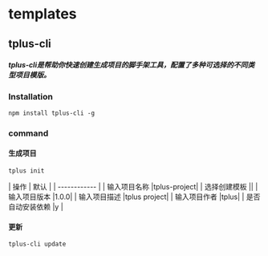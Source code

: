 # templates
## tplus-cli
##### tplus-cli是帮助你快速创建生成项目的脚手架工具，配置了多种可选择的不同类型项目模版。

### Installation

```
npm install tplus-cli -g
```
### command

#### 生成项目
```
tplus init
```

| 操作  | 默认  |
| ------------ |
|  输入项目名称 |tplus-project|
|  选择创建模板 ||
|  输入项目版本 |1.0.0|
|  输入项目描述 |tplus project|
|  输入项目作者 |tplus|
|  是否自动安装依赖 |y |

#### 更新
```
tplus-cli update
```